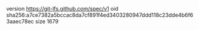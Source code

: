 version https://git-lfs.github.com/spec/v1
oid sha256:a7ce7382a5bccac8da7cf891f4ed3403280947ddd118c23dde4b6f63aaec78ec
size 1679
